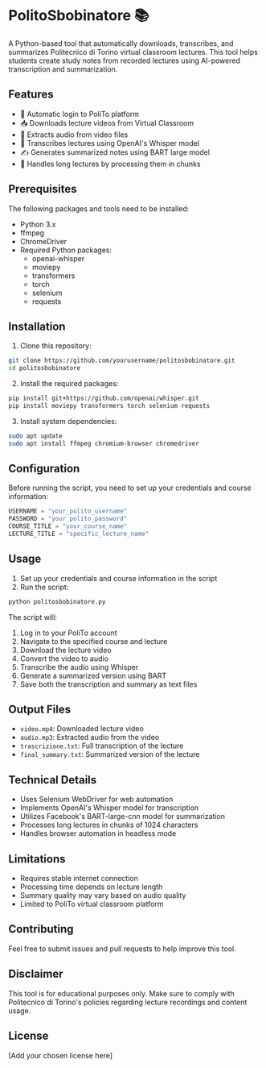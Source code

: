 # PolitoSbobinatore 📚

A Python-based tool that automatically downloads, transcribes, and summarizes Politecnico di Torino virtual classroom lectures. This tool helps students create study notes from recorded lectures using AI-powered transcription and summarization.

## Features

- 🔐 Automatic login to PoliTo platform
- 📥 Downloads lecture videos from Virtual Classroom
- 🎵 Extracts audio from video files
- 📝 Transcribes lectures using OpenAI's Whisper model
- ✍️ Generates summarized notes using BART large model
- 🤖 Handles long lectures by processing them in chunks

## Prerequisites

The following packages and tools need to be installed:

- Python 3.x
- ffmpeg
- ChromeDriver
- Required Python packages:
  - openai-whisper
  - moviepy
  - transformers
  - torch
  - selenium
  - requests

## Installation

1. Clone this repository:
```bash
git clone https://github.com/yourusername/politosbobinatore.git
cd politosbobinatore
```

2. Install the required packages:
```bash
pip install git+https://github.com/openai/whisper.git
pip install moviepy transformers torch selenium requests
```

3. Install system dependencies:
```bash
sudo apt update
sudo apt install ffmpeg chromium-browser chromedriver
```

## Configuration

Before running the script, you need to set up your credentials and course information:

```python
USERNAME = "your_polito_username"
PASSWORD = "your_polito_password"
COURSE_TITLE = "your_course_name"
LECTURE_TITLE = "specific_lecture_name"
```

## Usage

1. Set up your credentials and course information in the script
2. Run the script:
```bash
python politosbobinatore.py
```

The script will:
1. Log in to your PoliTo account
2. Navigate to the specified course and lecture
3. Download the lecture video
4. Convert the video to audio
5. Transcribe the audio using Whisper
6. Generate a summarized version using BART
7. Save both the transcription and summary as text files

## Output Files

- `video.mp4`: Downloaded lecture video
- `audio.mp3`: Extracted audio from the video
- `trascrizione.txt`: Full transcription of the lecture
- `final_summary.txt`: Summarized version of the lecture

## Technical Details

- Uses Selenium WebDriver for web automation
- Implements OpenAI's Whisper model for transcription
- Utilizes Facebook's BART-large-cnn model for summarization
- Processes long lectures in chunks of 1024 characters
- Handles browser automation in headless mode

## Limitations

- Requires stable internet connection
- Processing time depends on lecture length
- Summary quality may vary based on audio quality
- Limited to PoliTo virtual classroom platform

## Contributing

Feel free to submit issues and pull requests to help improve this tool.

## Disclaimer

This tool is for educational purposes only. Make sure to comply with Politecnico di Torino's policies regarding lecture recordings and content usage.

## License

[Add your chosen license here]
